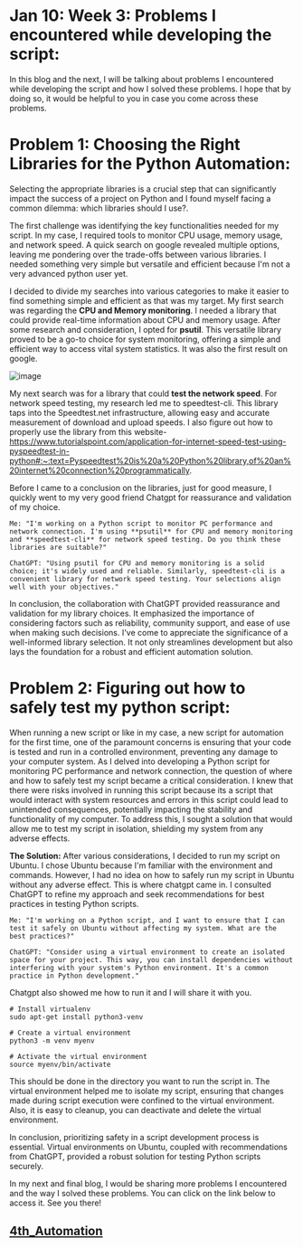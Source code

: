 # Jan 10: Week 3: Problems I encountered while developing the script:

In this blog and the next, I will be talking about problems I encountered while developing the script and how I solved these problems. I hope that by doing so, it would be helpful to you in case you come across these problems.

# Problem 1: Choosing the Right Libraries for the Python Automation:
Selecting the appropriate libraries is a crucial step that can significantly impact the success of a project on Python and I found myself facing a common dilemma: which libraries should I use?. 

The first challenge was identifying the key functionalities needed for my script. In my case, I required tools to monitor CPU usage, memory usage, and network speed. A quick search on google revealed multiple options, leaving me pondering over the trade-offs between various libraries. I needed something very simple but versatile and efficient because I'm not a very advanced python user yet. 

I decided to divide my searches into various categories to make it easier to find something simple and efficient as that was my target. My first search was regarding the **CPU and Memory monitoring**. I needed a library that could provide real-time information about CPU and memory usage. After some research and consideration, I opted for **psutil**. This versatile library proved to be a go-to choice for system monitoring, offering a simple and efficient way to access vital system statistics. It was also the first result on google. 

![image](https://github.com/23W-GBAC/Enechukwu_Blogs/assets/148862792/c99f93ce-67e9-48e8-817c-83dd6c9ae095)

My next search was for a library that could **test the network speed**. For network speed testing, my research led me to speedtest-cli. This library taps into the Speedtest.net infrastructure, allowing easy and accurate measurement of download and upload speeds. I also figure out how to properly use the library from this website- https://www.tutorialspoint.com/application-for-internet-speed-test-using-pyspeedtest-in-python#:~:text=Pyspeedtest%20is%20a%20Python%20library,of%20an%20internet%20connection%20programmatically.

Before I came to a conclusion on the libraries, just for good measure, I quickly went to my very good friend Chatgpt for reassurance and validation of my choice. 
```
Me: "I'm working on a Python script to monitor PC performance and network connection. I'm using **psutil** for CPU and memory monitoring and **speedtest-cli** for network speed testing. Do you think these libraries are suitable?"

ChatGPT: "Using psutil for CPU and memory monitoring is a solid choice; it's widely used and reliable. Similarly, speedtest-cli is a convenient library for network speed testing. Your selections align well with your objectives."
```

In conclusion, the collaboration with ChatGPT provided reassurance and validation for my library choices. It emphasized the importance of considering factors such as reliability, community support, and ease of use when making such decisions. I've come to appreciate the significance of a well-informed library selection. It not only streamlines development but also lays the foundation for a robust and efficient automation solution.

# Problem 2: Figuring out how to safely test my python script:
When running a new script or like in my case, a new script for automation for the first time, one of the paramount concerns is ensuring that your code is tested and run in a controlled environment, preventing any damage to your computer system. As I delved into developing a Python script for monitoring PC performance and network connection, the question of where and how to safely test my script became a critical consideration. I knew that there were risks involved in running this script because its a script that would interact with system resources and errors in this script could lead to unintended consequences, potentially impacting the stability and functionality of my computer. To address this, I sought a solution that would allow me to test my script in isolation, shielding my system from any adverse effects.

**The Solution:** 
After various considerations, I decided to run my script on Ubuntu. I chose Ubuntu because I'm familiar with the environment and commands. However, I had no idea on how to safely run my script in Ubuntu without any adverse effect. This is where chatgpt came in. I consulted ChatGPT to refine my approach and seek recommendations for best practices in testing Python scripts.
```
Me: "I'm working on a Python script, and I want to ensure that I can test it safely on Ubuntu without affecting my system. What are the best practices?"

ChatGPT: "Consider using a virtual environment to create an isolated space for your project. This way, you can install dependencies without interfering with your system's Python environment. It's a common practice in Python development."
```
Chatgpt also showed me how to run it and I will share it with you.
```
# Install virtualenv
sudo apt-get install python3-venv

# Create a virtual environment
python3 -m venv myenv

# Activate the virtual environment
source myenv/bin/activate
```
This should be done in the directory you want to run the script in. The virtual environment helped me to isolate my script, ensuring that changes made during script execution were confined to the virtual environment. Also, it is easy to cleanup, you can deactivate and delete the virtual environment.

In conclusion, prioritizing safety in a script development process is essential. Virtual environments on Ubuntu, coupled with recommendations from ChatGPT, provided a robust solution for testing Python scripts securely.

In my next and final blog, I would be sharing more problems I encountered and the way I solved these problems. You can click on the link below to access it. See you there!

## [4th_Automation](Automation_0.4.md)
